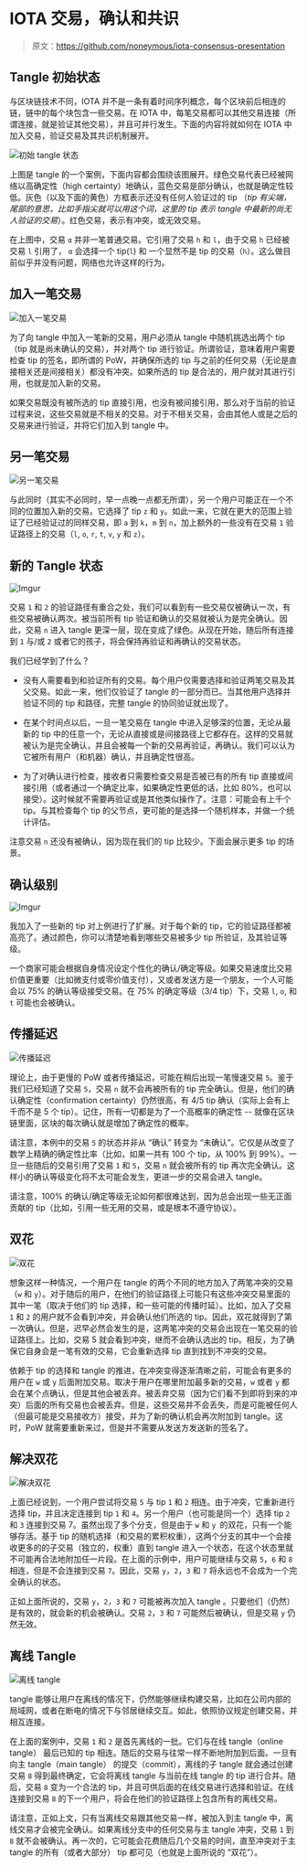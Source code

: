 IOTA 交易，确认和共识
====================

>原文：https://github.com/noneymous/iota-consensus-presentation

## Tangle 初始状态

与区块链技术不同，IOTA 并不是一条有着时间序列概念，每个区块前后相连的链，链中的每个块包含一些交易。在 IOTA 中，每笔交易都可以其他交易连接（所谓连接，就是验证其他交易），并且可并行发生。下面的内容将就如何在 IOTA 中加入交易，验证交易及其共识机制展开。

![初始 tangle 状态](../images/127313-7916a022a9b78649.png)

上图是 tangle 的一个案例，下面内容都会围绕该图展开。绿色交易代表已经被网络以高确定性（high certainty）地确认，蓝色交易是部分确认，也就是确定性较低。灰色（以及下面的黄色）方框表示还没有任何人验证过的 tip （*tip 有尖端，尾部的意思，比如手指尖就可以用这个词，这里的 tip 表示 tangle 中最新的尚无人验证的交易*）。红色交易，表示有冲突，或无效交易。

在上图中，交易 `α` 并非一笔普通交易。它引用了交易 `h` 和 `l`，由于交易 `h` 已经被交易 `l` 引用了， `α` 会选择一个 tip(`l`) 和 一个显然不是 tip 的交易（`h`）。这么做目前似乎并没有问题，网络也允许这样的行为。

## 加入一笔交易

![加入一笔交易](../images/127313-ef9eedc8340e754a.png)

为了向 tangle 中加入一笔新的交易，用户必须从 tangle 中随机挑选出两个 tip（tip 就是尚未确认的交易），并对两个 tip 进行验证。所谓验证，意味着用户需要检查 tip 的签名，即所谓的 PoW，并确保所选的 tip 与之前的任何交易（无论是直接相关还是间接相关）都没有冲突。如果所选的 tip 是合法的，用户就对其进行引用，也就是加入新的交易。

如果交易既没有被所选的 tip 直接引用，也没有被间接引用，那么对于当前的验证过程来说，这些交易就是不相关的交易。对于不相关交易，会由其他人或是之后的交易来进行验证，并将它们加入到 tangle 中。

## 另一笔交易

![另一笔交易](../images/127313-f6c7eaf781fac7f4.png)

与此同时（其实不必同时，早一点晚一点都无所谓），另一个用户可能正在一个不同的位置加入新的交易。它选择了 tip `z` 和 `y`。如此一来，它就在更大的范围上验证了已经验证过的同样交易，即 `a` 到 `k`，`m` 到 `n`，加上额外的一些没有在交易 `1` 验证路径上的交易（`l`, `o`, `r`, `t`, `v`, `y` 和 `z`）。

## 新的 Tangle 状态

![Imgur](../images/127313-e9c65514b54cbaf1.png)

交易 `1` 和 `2` 的验证路径有重合之处，我们可以看到有一些交易仅被确认一次，有些交易被确认两次。被当前所有 tip 验证和确认的交易就被认为是完全确认。因此，交易 `n` 进入 tangle 更深一层，现在变成了绿色。从现在开始，随后所有连接到 `1` 与/或 `2` 或者它的孩子，将会保持再验证和再确认的交易状态。

我们已经学到了什么？

- 没有人需要看到和验证所有的交易。每个用户仅需要选择和验证两笔交易及其父交易。如此一来，他们仅验证了 tangle 的一部分而已。当其他用户选择并验证不同的 tip 和路径，完整 tangle 的协同验证就出现了。

- 在某个时间点以后，一旦一笔交易在 tangle 中进入足够深的位置，无论从最新的 tip 中的任意一个，无论从直接或是间接路径上它都存在。这样的交易就被认为是完全确认，并且会被每一个新的交易再验证，再确认。我们可以认为它被所有用户（和机器）确认，并且确定性很高。

- 为了对确认进行检查，接收者只需要检查交易是否被已有的所有 tip 直接或间接引用（或者通过一个确定比率，如果确定性更低的话，比如 80%，也可以接受）。这时候就不需要再验证或是其他类似操作了。注意：可能会有上千个 tip。与其检查每个 tip 的父节点，更可能的是选择一个随机样本，并做一个统计评估。

注意交易 `n` 还没有被确认，因为现在我们的 tip 比较少。下面会展示更多 tip 的场景。

## 确认级别

![Imgur](../images/127313-2404bdeafef81129.png)

我加入了一些新的 tip 对上例进行了扩展。对于每个新的 tip，它的验证路径都被高亮了。通过颜色，你可以清楚地看到哪些交易被多少 tip 所验证，及其验证等级。

一个商家可能会根据自身情况设定个性化的确认/确定等级。如果交易速度比交易价值更重要（比如微支付或零价值支付），又或者发送方是一个朋友，一个人可能会以 75% 的确认等级接受交易。在 75% 的确定等级（3/4 tip）下，交易 `l`, `o`, 和 `t` 可能也会被确认。

## 传播延迟

![传播延迟](../images/127313-4187c6080889b8cb.png)

理论上，由于更慢的 PoW 或者传播延迟，可能在稍后出现一笔慢速交易 `5`。鉴于我们已经知道了交易 `5`，交易 `n` 就不会再被所有的 tip 完全确认。但是，他们的确认确定性（confirmation certainty）仍然很高，有 4/5 tip 确认（实际上会有上千而不是 5 个 tip）。记住，所有一切都是为了一个高概率的确定性 -- 就像在区块链里面，区块的每次确认就是增加了确定性的概率。

请注意，本例中的交易 `5` 的状态并非从 “确认” 转变为 “未确认”。它仅是从改变了数学上精确的确定性比率（比如，如果一共有 100 个 tip，从 100% 到 99%）。一旦一些随后的交易引用了交易 `1` 和 `5`，交易 `n` 就会被所有的 tip 再次完全确认。这样小的确认等级变化将不太可能会发生，更进一步的交易会进入 tangle。 

请注意，100% 的确认/确定等级无论如何都很难达到，因为总会出现一些无正面贡献的 tip（比如，引用一些无用的交易，或是根本不遵守协议）。

## 双花

![双花](../images/127313-3d3318619b99e25b.png)

想象这样一种情况，一个用户在 tangle 的两个不同的地方加入了两笔冲突的交易（`w` 和 `y`）。对于随后的用户，在他们的验证路径上可能只有这些冲突交易里面的其中一笔（取决于他们的 tip 选择，和一些可能的传播时延）。比如，加入了交易 `1` 和 `2` 的用户就不会看到冲突，并会确认他们所选的 tip。因此，双花就得到了第一次确认。但是，迟早必然会发生的是，这两笔冲突的交易会出现在一笔交易的验证路径上。比如，交易 5 就会看到冲突，继而不会确认选出的 tip。相反，为了确保它自身会是一笔有效的交易，它会重新选择 tip 直到找到不冲突的交易。

依赖于 tip 的选择和 tangle 的推进，在冲突变得逐渐清晰之前，可能会有更多的用户在 `w` 或 `y` 后面附加交易。取决于用户在哪里附加最多新的交易，`w` 或者 `y` 都会在某个点确认，但是其他会被丢弃。被丢弃交易（因为它们看不到即将到来的冲突）后面的所有交易也会被丢弃。但是，这些交易并不会丢失，而是可能被任何人（但最可能是交易接收方）接受，并为了新的确认机会再次附加到 tangle。这时，PoW 就需要重新来过，但是并不需要从发送方发送新的签名了。

## 解决双花

![解决双花](../images/127313-e29a813637a274cf.png)

上面已经说到，一个用户尝试将交易 `5` 与 tip `1` 和 `2` 相连。由于冲突，它重新进行选择 tip，并且决定连接到 tip `1` 和 `4`。另一个用户（也可能是同一个）选择 tip `2` 和 `3` 连接到交易 7。虽然出现了多个分支，但是由于 `w` 和 `y `的双花，只有一个能够存活。基于 tip 的随机选择（和交易的累积权重），这两个分支的其中一个会接收更多的的子交易（独立的，权重）直到 tangle 进入一个状态，在这个状态里就不可能再合法地附加任一片段。在上面的示例中，用户可能继续与交易 `5`，`6` 和 `8` 相连，但是不会连接到交易 `7`。因此，交易 `y`，`2`，`3` 和 `7` 将永远也不会成为一个完全确认的状态。

正如上面所说的，交易 `y`，`2`，`3` 和 `7` 可能被再次加入 tangle 。只要他们（仍然）是有效的，就会新的机会被确认。交易 `2`，`3` 和 `7` 可能然后被确认，但是交易 `y` 仍然无效。

## 离线 Tangle

![离线 tangle](../images/127313-6b87ca4b980e26ea.png)

tangle 能够让用户在离线的情况下，仍然能够继续构建交易，比如在公司内部的局域网，或者在断电的情况下与邻居继续交互。如此，依照协议规定创建交易，并相互连接。

在上面的案例中，交易 `1` 和 `2` 是首先离线的一批。它们与在线 tangle（online tangle） 最后已知的 tip 相连。随后的交易与往常一样不断地附加到后面。一旦有向主 tangle（main tangle） 的提交（commit），离线的子 tangle 就会通过创建交易 `8` 得到最终确定，它会将离线 tangle 与当前在线 tangle 的 tip 进行合并。随后，交易 `8` 变为一个合法的 tip，并且可供后面的在线交易进行选择和验证。在线连接到交易 `8` 的下一个用户，将会在他们的验证路径上包含所有的离线交易。

请注意，正如上文，只有当离线交易跟其他交易一样，被加入到主 tangle 中，离线交易才会被完全确认。如果离线分支中的任何交易与主 tangle 冲突，交易 `1` 到 `8` 就不会被确认。再一次的，它可能会花费随后几个交易的时间，直至冲突对于主 tangle 的所有（或者大部分） tip 都可见（也就是上面所说的 “双花”）。

